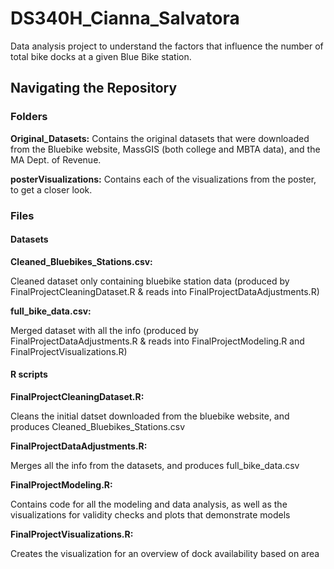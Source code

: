 # DS340H_Cianna_Salvatora
Data analysis project to understand the factors that influence the number of total bike docks at a given Blue Bike station.

## Navigating the Repository

### Folders

**Original_Datasets:** Contains the original datasets that were downloaded from the Bluebike website, MassGIS (both college and MBTA data), and the MA Dept. of Revenue.

**posterVisualizations:** Contains each of the visualizations from the poster, to get a closer look.

### Files

#### Datasets

**Cleaned_Bluebikes_Stations.csv:**<p>Cleaned dataset only containing bluebike station data (produced by FinalProjectCleaningDataset.R & reads into FinalProjectDataAdjustments.R)</p>

**full_bike_data.csv:**<p>Merged dataset with all the info (produced by FinalProjectDataAdjustments.R & reads into FinalProjectModeling.R and FinalProjectVisualizations.R)</p>

#### R scripts

**FinalProjectCleaningDataset.R:**<p>Cleans the initial datset downloaded from the bluebike website, and produces Cleaned_Bluebikes_Stations.csv</p>

**FinalProjectDataAdjustments.R:**<p>Merges all the info from the datasets, and produces full_bike_data.csv</p>

**FinalProjectModeling.R:**<p>Contains code for all the modeling and data analysis, as well as the visualizations for validity checks and plots that demonstrate models</p>

**FinalProjectVisualizations.R:**<p>Creates the visualization for an overview of dock availability based on area</p>


